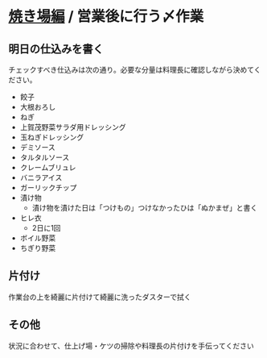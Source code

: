 # [焼き場編](#!kitchen/grill/index.md) / 営業後に行う〆作業

## 明日の仕込みを書く

チェックすべき仕込みは次の通り。必要な分量は料理長に確認しながら決めてください。

- 餃子
- 大根おろし
- ねぎ
- 上賀茂野菜サラダ用ドレッシング
- 玉ねぎドレッシング
- デミソース
- タルタルソース
- クレームブリュレ
- バニラアイス
- ガーリックチップ
- 漬け物
    - 漬け物を漬けた日は「つけもの」つけなかったひは「ぬかまぜ」と書く
- ヒレ衣
    - 2日に1回
- ボイル野菜
- ちぎり野菜

## 片付け

作業台の上を綺麗に片付けて綺麗に洗ったダスターで拭く

## その他

状況に合わせて、仕上げ場・ケツの掃除や料理長の片付けを手伝ってください

